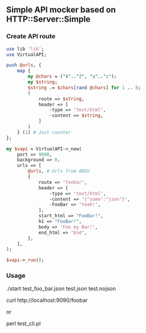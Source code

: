 ## Simple API mocker based on HTTP::Server::Simple

### Create API route

``` perl
use lib 'lib';
use VirtualAPI;

push @urls, {
    map {
        my @chars = ("A".."Z", "a".."z");
        my $string;
        $string .= $chars[rand @chars] for 1 .. 8;
        (
            route => $string,
            header => [
                -type => 'text/html',
                -content => $string,
            ]
        )
    } (1) # Just counter
};

my $vapi = VirtualAPI->_new(
    port => 9090,
    background => 0,
    urls => [
        @urls, # Urls from ARGV
        {
            route => 'foobar',
            header => [
                -type => 'text/html',
                -content => '{"some":"json"}',
                -FooBar => 'Yeah!',
            ],
            start_html => "FooBar!",
            h1 => "FooBar!",
            body => 'Foo my Bar!',
            end_html => 'End',
        },
    ],
);

$vapi->_run();
```

### Usage

./start test_foo_bar.json test.json test.nojson

curl http://localhost:9090/foobar

or

perl test_cli.pl